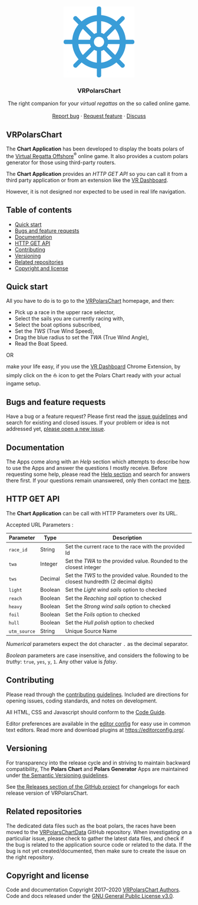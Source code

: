 <p align="center">
  <a href="http://toxcct.free.fr/polars/">
    <img src="favicon.png" alt="VRPolarsChart App Logo" width="192" height="192">
  </a>
</p>

<h3 align="center">VRPolarsChart</h3>

<p align="center">
  The right companion for your <em>virtual regattas</em> on the so called online game.
  <br>
  <br>
  <a href="https://github.com/toxcct/VRPolarsChart/issues/new?template=bug_report.md">Report bug</a>
  ·
  <a href="https://github.com/toxcct/VRPolarsChart/issues/new?template=feature_request.md">Request feature</a>
  ·
  <a href="http://toxcct.free.fr/polars/contact.php">Discuss</a>
</p>


## VRPolarsChart
The **Chart Application** has been developed to display the boats polars of the [Virtual Regatta Offshore](https://www.virtualregatta.com/)<sup>®</sup> online game.
It also provides a custom polars generator for those using third-party routers.


The **Chart Application** provides an _HTTP GET API_ so you can call it from a third party application or from an extension like the [VR Dashboard](https://chrome.google.com/webstore/detail/vr-dashboard/amknkhejaogpekncjekiaolgldbejjan).

However, it is not designed nor expected to be used in real life navigation.


## Table of contents
- [Quick start](#quick-start)
- [Bugs and feature requests](#bugs-and-feature-requests)
- [Documentation](#documentation)
- [HTTP GET API](#http-get-api)
- [Contributing](#contributing)
- [Versioning](#versioning)
- [Related repositories](#related-repositories)
- [Copyright and license](#copyright-and-license)


## Quick start
All you have to do is to go to the [VRPolarsChart](http://toxcct.free.fr/polars/) homepage, and then:
- Pick up a race in the upper race selector,
- Select the sails you are currently racing with,
- Select the boat options subscribed,
- Set the _TWS_ (True Wind Speed),
- Drag the blue radius to set the _TWA_ (True Wind Angle),
- Read the Boat Speed.

OR

make your life easy, if you use the [VR Dashboard](https://chrome.google.com/webstore/detail/vr-dashboard/amknkhejaogpekncjekiaolgldbejjan) Chrome Extension, by simply click on the ⛵ icon to get the Polars Chart ready with your actual ingame setup.


## Bugs and feature requests
Have a bug or a feature request? Please first read the [issue guidelines](https://github.com/toxcct/VRPolarsChart/blob/main/.github/CONTRIBUTING.md#using-the-issue-tracker) and search for existing and closed issues. If your problem or idea is not addressed yet, [please open a new issue](https://github.com/toxcct/VRPolarsChart/issues/new).


## Documentation
The Apps come along with an _Help_ section which attempts to describe how to use the Apps and answer the questions I mostly receive.
Before requesting some help, please read the [Help section](http://toxcct.free.fr/polars/help/) and search for answers there first. If your questions remain unanswered, only then contact me [here](http://toxcct.free.fr/polars/contact.php).


## HTTP GET API
The **Chart Application** can be call with HTTP Parameters over its URL.

Accepted URL Parameters :

| Parameter    | Type    | Description                                                                              |
| ------------ | ------- | ---------------------------------------------------------------------------------------- |
| `race_id`    | String  | Set the current race to the race with the provided Id                                    |
| `twa`        | Integer | Set the _TWA_ to the provided value. Rounded to the closest integer                      |
| `tws`        | Decimal | Set the _TWS_ to the provided value. Rounded to the closest hundredth (2 decimal digits) |
| `light`      | Boolean | Set the _Light wind sails_ option to checked                                             |
| `reach`      | Boolean | Set the _Reaching sail_ option to checked                                                |
| `heavy`      | Boolean | Set the _Strong wind sails_ option to checked                                            |
| `foil`       | Boolean | Set the _Foils_ option to checked                                                        |
| `hull`       | Boolean | Set the _Hull polish_ option to checked                                                  |
| `utm_source` | String  | Unique Source Name                                                                       |

_Numerical_ parameters expect the dot character ` . ` as the decimal separator.

_Boolean_ parameters are case insensitive, and considers the following to be _truthy_: `true`, `yes`, `y`, `1`.
    Any other value is _falsy_.


## Contributing
Please read through the [contributing guidelines](https://github.com/toxcct/VRPolarsChart/blob/main/.github/CONTRIBUTING.md). Included are directions for opening issues, coding standards, and notes on development.

All HTML, CSS and Javascript should conform to the [Code Guide](https://github.com/toxcct/VRPolarsChart/blob/main/.github/CODE_GUIDE.md).

Editor preferences are available in the [editor config](https://github.com/toxcct/VRPolarsChart/blob/main/.editorconfig) for easy use in common text editors. Read more and download plugins at <https://editorconfig.org/>.


## Versioning
For transparency into the release cycle and in striving to maintain backward compatibility, The **Polars Chart** and **Polars Generator** Apps are maintained under [the Semantic Versioning guidelines](https://semver.org/).

See [the Releases section of the GitHub project](https://github.com/toxcct/VRPolarsChart/releases) for changelogs for each release version of VRPolarsChart.


## Related repositories
The dedicated data files such as the boat polars, the races have been moved to the [VRPolarsChartData](https://github.com/toxcct/VRPolarsChartData) GitHub repository.
When investigating on a particuliar issue, please check to gather the latest data files, and check if the bug is related to the application source code or related
to the data. If the bug is not yet created/documented, then make sure to create the issue on the right repository.


## Copyright and license
Code and documentation Copyright 2017–2020 [VRPolarsChart Authors](https://github.com/toxcct/VRPolarsChart/graphs/contributors).
Code and docs released under the [GNU General Public License v3.0](https://github.com/toxcct/VRPolarsChart/blob/main/LICENSE).
